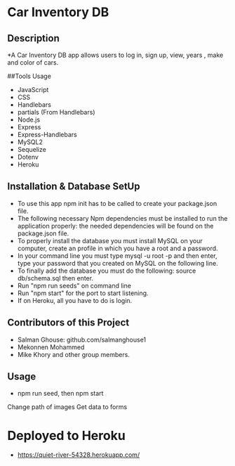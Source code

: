 # Car Inventory DB

## Description

\*A Car Inventory DB app allows users to log in, sign up, view, years , make and color of cars.

##Tools Usage

- JavaScript
- CSS
- Handlebars
- partials (From Handlebars)
- Node.js
- Express
- Express-Handlebars
- MySQL2
- Sequelize
- Dotenv
- Heroku

## Installation & Database SetUp

- To use this app npm init has to be called to create your package.json file.
- The following necessary Npm dependencies must be installed to run the application properly: the needed dependencies will be found on the package.json file.
- To properly install the database you must install MySQL on your computer, create an profile in which you have a root and a password.
- In your command line you must type mysql -u root -p and then enter, type your password that you created on MySQL on the following line.
- To finally add the database you must do the following: source db/schema.sql then enter.
- Run "npm run seeds" on command line
- Run "npm start" for the port to start listening.
- If on Heroku, all you have to do is login.

## Contributors of this Project

- Salman Ghouse: github.com/salmanghouse1
- Mekonnen Mohammed
- Mike Khory
  and other group members.

## Usage

- npm run seed, then npm start

Change path of images
Get data to forms

# Deployed to Heroku

- https://quiet-river-54328.herokuapp.com/
